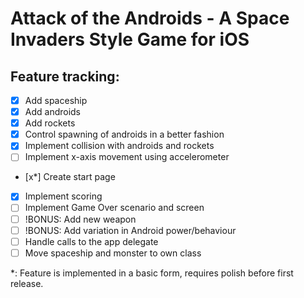 Attack of the Androids - A Space Invaders Style Game for iOS
============================================================

Feature tracking:
----------------

- [x] Add spaceship
- [x] Add androids
- [x] Add rockets
- [x] Control spawning of androids in a better fashion
- [x] Implement collision with androids and rockets
- [ ] Implement x-axis movement using accelerometer
- [x*] Create start page
- [x] Implement scoring
- [ ] Implement Game Over scenario and screen
- [ ] !BONUS: Add new weapon
- [ ] !BONUS: Add variation in Android power/behaviour
- [ ] Handle calls to the app delegate
- [ ] Move spaceship and monster to own class

*: Feature is implemented in a basic form, requires polish before first release.
